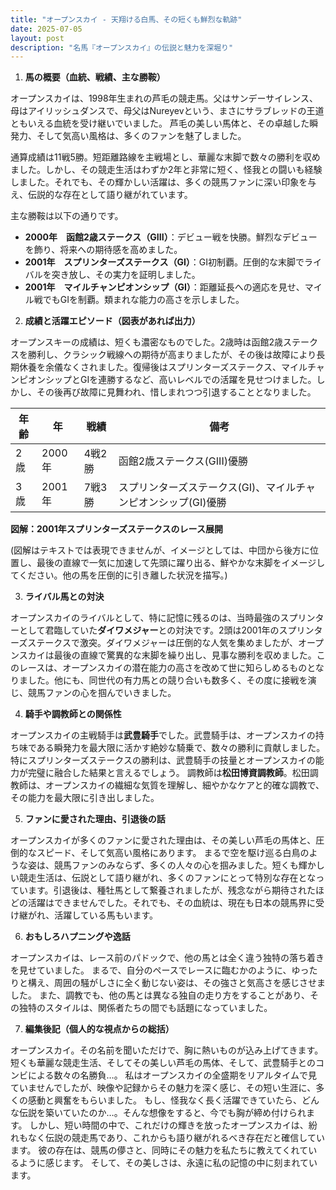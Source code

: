 ```yaml
---
title: "オープンスカイ - 天翔ける白馬、その短くも鮮烈な軌跡"
date: 2025-07-05
layout: post
description: "名馬『オープンスカイ』の伝説と魅力を深堀り"
---
```


1. **馬の概要（血統、戦績、主な勝鞍）**

オープンスカイは、1998年生まれの芦毛の競走馬。父はサンデーサイレンス、母はアイリッシュダンスで、母父はNureyevという、まさにサラブレッドの王道ともいえる血統を受け継いでいました。  芦毛の美しい馬体と、その卓越した瞬発力、そして気高い風格は、多くのファンを魅了しました。

通算成績は11戦5勝。短距離路線を主戦場とし、華麗な末脚で数々の勝利を収めました。しかし、その競走生活はわずか2年と非常に短く、怪我との闘いも経験しました。それでも、その輝かしい活躍は、多くの競馬ファンに深い印象を与え、伝説的な存在として語り継がれています。

主な勝鞍は以下の通りです。

* **2000年　函館2歳ステークス（GIII）**：デビュー戦を快勝。鮮烈なデビューを飾り、将来への期待感を高めました。
* **2001年　スプリンターズステークス（GI）**：GI初制覇。圧倒的な末脚でライバルを突き放し、その実力を証明しました。
* **2001年　マイルチャンピオンシップ（GI）**：距離延長への適応を見せ、マイル戦でもGIを制覇。類まれな能力の高さを示しました。


2. **成績と活躍エピソード（図表があれば出力）**

オープンスキーの成績は、短くも濃密なものでした。2歳時は函館2歳ステークスを勝利し、クラシック戦線への期待が高まりましたが、その後は故障により長期休養を余儀なくされました。復帰後はスプリンターズステークス、マイルチャンピオンシップとGIを連勝するなど、高いレベルでの活躍を見せつけました。しかし、その後再び故障に見舞われ、惜しまれつつ引退することとなりました。

| 年齢 | 年 | 戦績 | 備考 |
|---|---|---|---|
| 2歳 | 2000年 | 4戦2勝 | 函館2歳ステークス(GIII)優勝 |
| 3歳 | 2001年 | 7戦3勝 | スプリンターズステークス(GI)、マイルチャンピオンシップ(GI)優勝 |


**図解：2001年スプリンターズステークスのレース展開**

(図解はテキストでは表現できませんが、イメージとしては、中団から後方に位置し、最後の直線で一気に加速して先頭に躍り出る、鮮やかな末脚をイメージしてください。他の馬を圧倒的に引き離した状況を描写。)


3. **ライバル馬との対決**

オープンスカイのライバルとして、特に記憶に残るのは、当時最強のスプリンターとして君臨していた**ダイワメジャー**との対決です。2頭は2001年のスプリンターズステークスで激突。ダイワメジャーは圧倒的な人気を集めましたが、オープンスカイは最後の直線で驚異的な末脚を繰り出し、見事な勝利を収めました。このレースは、オープンスカイの潜在能力の高さを改めて世に知らしめるものとなりました。他にも、同世代の有力馬との競り合いも数多く、その度に接戦を演じ、競馬ファンの心を掴んでいきました。


4. **騎手や調教師との関係性**

オープンスカイの主戦騎手は**武豊騎手**でした。武豊騎手は、オープンスカイの持ち味である瞬発力を最大限に活かす絶妙な騎乗で、数々の勝利に貢献しました。  特にスプリンターズステークスの勝利は、武豊騎手の技量とオープンスカイの能力が完璧に融合した結果と言えるでしょう。  調教師は**松田博資調教師**。松田調教師は、オープンスカイの繊細な気質を理解し、細やかなケアと的確な調教で、その能力を最大限に引き出しました。


5. **ファンに愛された理由、引退後の話**

オープンスカイが多くのファンに愛された理由は、その美しい芦毛の馬体と、圧倒的なスピード、そして気高い風格にあります。  まるで空を駆け巡る白鳥のような姿は、競馬ファンのみならず、多くの人々の心を掴みました。短くも輝かしい競走生活は、伝説として語り継がれ、多くのファンにとって特別な存在となっています。引退後は、種牡馬として繋養されましたが、残念ながら期待されたほどの活躍はできませんでした。それでも、その血統は、現在も日本の競馬界に受け継がれ、活躍している馬もいます。


6. **おもしろハプニングや逸話**

オープンスカイは、レース前のパドックで、他の馬とは全く違う独特の落ち着きを見せていました。  まるで、自分のペースでレースに臨むかのように、ゆったりと構え、周囲の騒がしさに全く動じない姿は、その強さと気高さを感じさせました。  また、調教でも、他の馬とは異なる独自の走り方をすることがあり、その独特のスタイルは、関係者たちの間でも話題になっていました。


7. **編集後記（個人的な視点からの総括）**

オープンスカイ。その名前を聞いただけで、胸に熱いものが込み上げてきます。  短くも華麗な競走生活、そしてその美しい芦毛の馬体、そして、武豊騎手とのコンビによる数々の名勝負…。  私はオープンスカイの全盛期をリアルタイムで見ていませんでしたが、映像や記録からその魅力を深く感じ、その短い生涯に、多くの感動と興奮をもらいました。  もし、怪我なく長く活躍できていたら、どんな伝説を築いていたのか…。そんな想像をすると、今でも胸が締め付けられます。  しかし、短い時間の中で、これだけの輝きを放ったオープンスカイは、紛れもなく伝説の競走馬であり、これからも語り継がれるべき存在だと確信しています。  彼の存在は、競馬の儚さと、同時にその魅力を私たちに教えてくれているように感じます。  そして、その美しさは、永遠に私の記憶の中に刻まれています。
